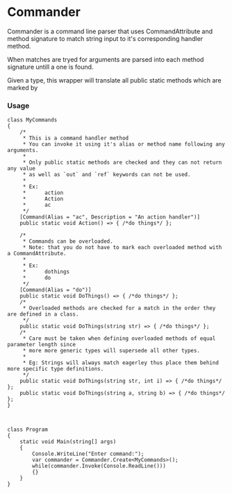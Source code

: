 ﻿# Commander

Commander is a command line parser that uses CommandAttribute and method signature to
match string input to it's corresponding handler method.

When matches are tryed for arguments are parsed into each method signature untill a one is
found.

Given a type, this wrapper will translate all public static methods which are marked by 

### Usage

	class MyCommands
    {
        /*
         * This is a command handler method
         * You can invoke it using it's alias or method name following any arguments.
         * 
         * Only public static methods are checked and they can not return any value
         * as well as `out` and `ref` keywords can not be used.
         * 
         * Ex:
         *      action
         *      Action
         *      ac
         */
        [Command(Alias = "ac", Description = "An action handler")]
        public static void Action() => { /*do things*/ };

        /*
         * Commands can be overloaded.
         * Note: that you do not have to mark each overloaded method with a CommandAttribute.
         * 
         * Ex: 
         *      dothings
         *      do
         */
        [Command(Alias = "do")]
        public static void DoThings() => { /*do things*/ };
        /*
         * Overloaded methods are checked for a match in the order they are defined in a class.
         */
        public static void DoThings(string str) => { /*do things*/ };
        /*
         * Care must be taken when defining overloaded methods of equal parameter length since
         * more more generic types will supersede all other types.
         * 
         * Eg: Strings will always match eagerley thus place them behind more specific type definitions.
         */
        public static void DoThings(string str, int i) => { /*do things*/ };
        public static void DoThings(string a, string b) => { /*do things*/ };
    }



    class Program
    {
        static void Main(string[] args)
        {
            Console.WriteLine("Enter command:");
            var commander = Commander.Create<MyCommands>();
            while(commander.Invoke(Console.ReadLine()))
            {}
        }
    }